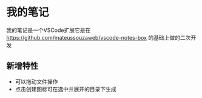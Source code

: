 # 我的笔记
我的笔记是一个VSCode扩展它是在 <link>https://github.com/mateussouzaweb/vscode-notes-box</link> 的基础上做的二次开发

## 新增特性
* 可以拖动文件操作
* 点击创建图标可在选中并展开的目录下生成

